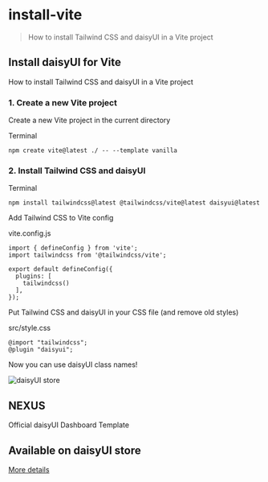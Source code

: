 # install-vite

> How to install Tailwind CSS and daisyUI in a Vite project



## Install daisyUI for Vite

How to install Tailwind CSS and daisyUI in a Vite project

### [](#1-create-a-new-vite-project)1\. Create a new Vite project

Create a new Vite project in the current directory

Terminal

```
npm create vite@latest ./ -- --template vanilla
```

### [](#2-install-tailwind-css-and-daisyui)2\. Install Tailwind CSS and daisyUI

Terminal

```
npm install tailwindcss@latest @tailwindcss/vite@latest daisyui@latest
```

Add Tailwind CSS to Vite config

vite.config.js

```
import { defineConfig } from 'vite';
import tailwindcss from '@tailwindcss/vite';

export default defineConfig({
  plugins: [
    tailwindcss()
  ],
});
```

Put Tailwind CSS and daisyUI in your CSS file (and remove old styles)

src/style.css

```
@import "tailwindcss";
@plugin "daisyui";
```

Now you can use daisyUI class names!

![daisyUI store](https://img.daisyui.com/images/store/nexus.webp)

## NEXUS  
Official daisyUI Dashboard Template

## Available on daisyUI store

[More details](/store)
